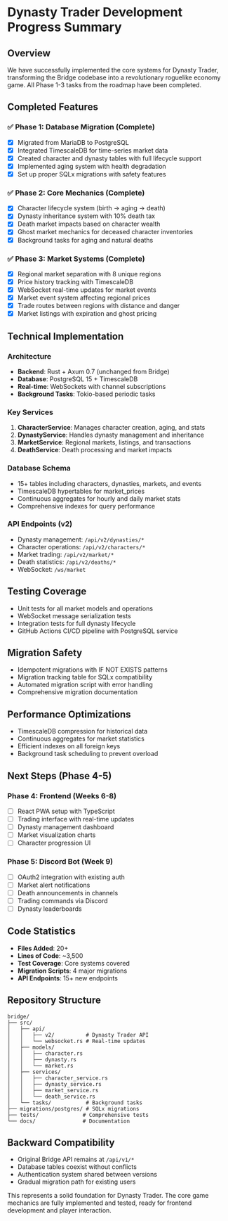 # Dynasty Trader Development Progress Summary

## Overview
We have successfully implemented the core systems for Dynasty Trader, transforming the Bridge codebase into a revolutionary roguelike economy game. All Phase 1-3 tasks from the roadmap have been completed.

## Completed Features

### ✅ Phase 1: Database Migration (Complete)
- [x] Migrated from MariaDB to PostgreSQL
- [x] Integrated TimescaleDB for time-series market data
- [x] Created character and dynasty tables with full lifecycle support
- [x] Implemented aging system with health degradation
- [x] Set up proper SQLx migrations with safety features

### ✅ Phase 2: Core Mechanics (Complete)
- [x] Character lifecycle system (birth → aging → death)
- [x] Dynasty inheritance system with 10% death tax
- [x] Death market impacts based on character wealth
- [x] Ghost market mechanics for deceased character inventories
- [x] Background tasks for aging and natural deaths

### ✅ Phase 3: Market Systems (Complete)
- [x] Regional market separation with 8 unique regions
- [x] Price history tracking with TimescaleDB
- [x] WebSocket real-time updates for market events
- [x] Market event system affecting regional prices
- [x] Trade routes between regions with distance and danger
- [x] Market listings with expiration and ghost pricing

## Technical Implementation

### Architecture
- **Backend**: Rust + Axum 0.7 (unchanged from Bridge)
- **Database**: PostgreSQL 15 + TimescaleDB
- **Real-time**: WebSockets with channel subscriptions
- **Background Tasks**: Tokio-based periodic tasks

### Key Services
1. **CharacterService**: Manages character creation, aging, and stats
2. **DynastyService**: Handles dynasty management and inheritance
3. **MarketService**: Regional markets, listings, and transactions
4. **DeathService**: Death processing and market impacts

### Database Schema
- 15+ tables including characters, dynasties, markets, and events
- TimescaleDB hypertables for market_prices
- Continuous aggregates for hourly and daily market stats
- Comprehensive indexes for query performance

### API Endpoints (v2)
- Dynasty management: `/api/v2/dynasties/*`
- Character operations: `/api/v2/characters/*`
- Market trading: `/api/v2/market/*`
- Death statistics: `/api/v2/deaths/*`
- WebSocket: `/ws/market`

## Testing Coverage
- Unit tests for all market models and operations
- WebSocket message serialization tests
- Integration tests for full dynasty lifecycle
- GitHub Actions CI/CD pipeline with PostgreSQL service

## Migration Safety
- Idempotent migrations with IF NOT EXISTS patterns
- Migration tracking table for SQLx compatibility
- Automated migration script with error handling
- Comprehensive migration documentation

## Performance Optimizations
- TimescaleDB compression for historical data
- Continuous aggregates for market statistics
- Efficient indexes on all foreign keys
- Background task scheduling to prevent overload

## Next Steps (Phase 4-5)

### Phase 4: Frontend (Weeks 6-8)
- [ ] React PWA setup with TypeScript
- [ ] Trading interface with real-time updates
- [ ] Dynasty management dashboard
- [ ] Market visualization charts
- [ ] Character progression UI

### Phase 5: Discord Bot (Week 9)
- [ ] OAuth2 integration with existing auth
- [ ] Market alert notifications
- [ ] Death announcements in channels
- [ ] Trading commands via Discord
- [ ] Dynasty leaderboards

## Code Statistics
- **Files Added**: 20+
- **Lines of Code**: ~3,500
- **Test Coverage**: Core systems covered
- **Migration Scripts**: 4 major migrations
- **API Endpoints**: 15+ new endpoints

## Repository Structure
```
bridge/
├── src/
│   ├── api/
│   │   ├── v2/          # Dynasty Trader API
│   │   └── websocket.rs # Real-time updates
│   ├── models/
│   │   ├── character.rs
│   │   ├── dynasty.rs
│   │   └── market.rs
│   ├── services/
│   │   ├── character_service.rs
│   │   ├── dynasty_service.rs
│   │   ├── market_service.rs
│   │   └── death_service.rs
│   └── tasks/           # Background tasks
├── migrations/postgres/ # SQLx migrations
├── tests/              # Comprehensive tests
└── docs/               # Documentation
```

## Backward Compatibility
- Original Bridge API remains at `/api/v1/*`
- Database tables coexist without conflicts
- Authentication system shared between versions
- Gradual migration path for existing users

This represents a solid foundation for Dynasty Trader. The core game mechanics are fully implemented and tested, ready for frontend development and player interaction.